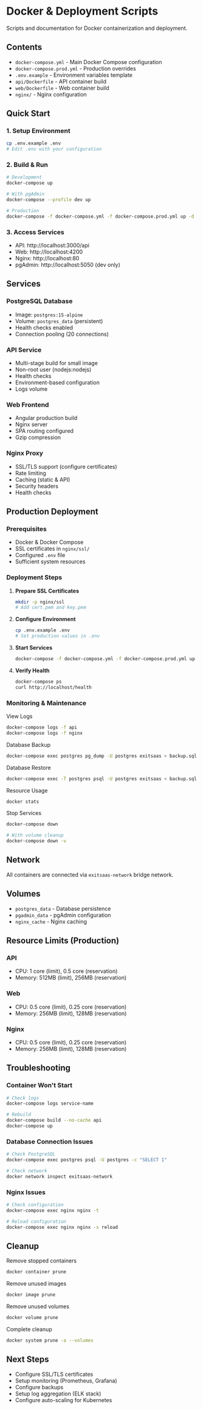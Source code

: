 # Docker & Deployment Scripts

Scripts and documentation for Docker containerization and deployment.

## Contents
- `docker-compose.yml` - Main Docker Compose configuration
- `docker-compose.prod.yml` - Production overrides
- `.env.example` - Environment variables template
- `api/Dockerfile` - API container build
- `web/Dockerfile` - Web container build
- `nginx/` - Nginx configuration

## Quick Start

### 1. Setup Environment
```bash
cp .env.example .env
# Edit .env with your configuration
```

### 2. Build & Run
```bash
# Development
docker-compose up

# With pgAdmin
docker-compose --profile dev up

# Production
docker-compose -f docker-compose.yml -f docker-compose.prod.yml up -d
```

### 3. Access Services
- API: http://localhost:3000/api
- Web: http://localhost:4200
- Nginx: http://localhost:80
- pgAdmin: http://localhost:5050 (dev only)

## Services

### PostgreSQL Database
- Image: `postgres:15-alpine`
- Volume: `postgres_data` (persistent)
- Health checks enabled
- Connection pooling (20 connections)

### API Service
- Multi-stage build for small image
- Non-root user (nodejs:nodejs)
- Health checks
- Environment-based configuration
- Logs volume

### Web Frontend
- Angular production build
- Nginx server
- SPA routing configured
- Gzip compression

### Nginx Proxy
- SSL/TLS support (configure certificates)
- Rate limiting
- Caching (static & API)
- Security headers
- Health checks

## Production Deployment

### Prerequisites
- Docker & Docker Compose
- SSL certificates in `nginx/ssl/`
- Configured `.env` file
- Sufficient system resources

### Deployment Steps

1. **Prepare SSL Certificates**
   ```bash
   mkdir -p nginx/ssl
   # Add cert.pem and key.pem
   ```

2. **Configure Environment**
   ```bash
   cp .env.example .env
   # Set production values in .env
   ```

3. **Start Services**
   ```bash
   docker-compose -f docker-compose.yml -f docker-compose.prod.yml up -d
   ```

4. **Verify Health**
   ```bash
   docker-compose ps
   curl http://localhost/health
   ```

### Monitoring & Maintenance

View Logs
```bash
docker-compose logs -f api
docker-compose logs -f nginx
```

Database Backup
```bash
docker-compose exec postgres pg_dump -U postgres exitsaas > backup.sql
```

Database Restore
```bash
docker-compose exec -T postgres psql -U postgres exitsaas < backup.sql
```

Resource Usage
```bash
docker stats
```

Stop Services
```bash
docker-compose down

# With volume cleanup
docker-compose down -v
```

## Network
All containers are connected via `exitsaas-network` bridge network.

## Volumes
- `postgres_data` - Database persistence
- `pgadmin_data` - pgAdmin configuration
- `nginx_cache` - Nginx caching

## Resource Limits (Production)

### API
- CPU: 1 core (limit), 0.5 core (reservation)
- Memory: 512MB (limit), 256MB (reservation)

### Web
- CPU: 0.5 core (limit), 0.25 core (reservation)
- Memory: 256MB (limit), 128MB (reservation)

### Nginx
- CPU: 0.5 core (limit), 0.25 core (reservation)
- Memory: 256MB (limit), 128MB (reservation)

## Troubleshooting

### Container Won't Start
```bash
# Check logs
docker-compose logs service-name

# Rebuild
docker-compose build --no-cache api
docker-compose up
```

### Database Connection Issues
```bash
# Check PostgreSQL
docker-compose exec postgres psql -U postgres -c "SELECT 1"

# Check network
docker network inspect exitsaas-network
```

### Nginx Issues
```bash
# Check configuration
docker-compose exec nginx nginx -t

# Reload configuration
docker-compose exec nginx nginx -s reload
```

## Cleanup

Remove stopped containers
```bash
docker container prune
```

Remove unused images
```bash
docker image prune
```

Remove unused volumes
```bash
docker volume prune
```

Complete cleanup
```bash
docker system prune -a --volumes
```

## Next Steps

- Configure SSL/TLS certificates
- Setup monitoring (Prometheus, Grafana)
- Configure backups
- Setup log aggregation (ELK stack)
- Configure auto-scaling for Kubernetes

